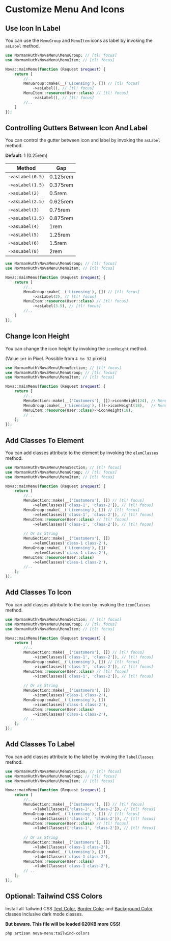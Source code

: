 # Customize Menu And Icons

## Use Icon In Label

You can use the `MenuGroup` and `MenuItem` icons as label by invoking the `asLabel` method.

```php
use NormanHuth\NovaMenu\MenuGroup; // [tl! focus]
use NormanHuth\NovaMenu\MenuItem; // [tl! focus]

Nova::mainMenu(function (Request $request) {
    return [
        //..
        MenuGroup::make(__('Licensing'), []) // [tl! focus]
            ->asLabel(), // [tl! focus]
        MenuItem::resource(User::class) // [tl! focus]
            ->asLabel(), // [tl! focus]
        //..
    ]
});
```

## Controlling Gutters Between Icon And Label

You can control the gutter between icon and label by invoking the `asLabel` method.

**Default**: 1 (0.25rem)

| Method           | Gap      |
|------------------|----------|
| `->asLabel(0.5)` | 0.125rem |
| `->asLabel(1.5)` | 0.375rem |
| `->asLabel(2)`   | 0.5rem   |
| `->asLabel(2.5)` | 0.625rem |
| `->asLabel(3)`   | 0.75rem  |
| `->asLabel(3.5)` | 0.875rem |
| `->asLabel(4)`   | 1rem     |
| `->asLabel(5)`   | 1.25rem  |
| `->asLabel(6)`   | 1.5rem   |
| `->asLabel(8)`   | 2rem     |

```php
use NormanHuth\NovaMenu\MenuGroup; // [tl! focus]
use NormanHuth\NovaMenu\MenuItem; // [tl! focus]

Nova::mainMenu(function (Request $request) {
    return [
        //..
        MenuGroup::make(__('Licensing'), []) // [tl! focus]
            ->asLabel(2), // [tl! focus]
        MenuItem::resource(User::class) // [tl! focus]
            ->asLabel(3.5), // [tl! focus]
        //..
    ]
});
```

## Change Icon Height

You can change the icon height by invoking the `iconHeight` method. 

(Value `int` in Pixel. Possible from `4 to 32` pixels)

```php
use NormanHuth\NovaMenu\MenuSection; // [tl! focus]
use NormanHuth\NovaMenu\MenuGroup; // [tl! focus]
use NormanHuth\NovaMenu\MenuItem; // [tl! focus]

Nova::mainMenu(function (Request $request) {
    return [
        //..
        MenuSection::make(__('Customers'), [])->iconHeight(24), // MenuSection: 24 default [tl! focus]
        MenuGroup::make(__('Licensing'), [])->iconHeight(18),   // MenuGroup: 18 default [tl! focus]
        MenuItem::resource(User::class)->iconHeight(18),                 // MenuItem: 18 default [tl! focus]
        // ..
    ];
});
```

## Add Classes To Element

You can add classes attribute to the element by invoking the `elemClasses` method.

```php
use NormanHuth\NovaMenu\MenuSection; // [tl! focus]
use NormanHuth\NovaMenu\MenuGroup; // [tl! focus]
use NormanHuth\NovaMenu\MenuItem; // [tl! focus]

Nova::mainMenu(function (Request $request) {
    return [
        //..
        MenuSection::make(__('Customers'), []) // [tl! focus]
            ->elemClasses(['class-1', 'class-2']), // [tl! focus]
        MenuGroup::make(__('Licensing'), []) // [tl! focus]
            ->elemClasses(['class-1', 'class-2']), // [tl! focus]
        MenuItem::resource(User::class) // [tl! focus]
            ->elemClasses(['class-1', 'class-2']), // [tl! focus]
        
        // Or as String
        MenuSection::make(__('Customers'), [])
            ->elemClasses('class-1 class-2'),
        MenuGroup::make(__('Licensing'), [])
            ->elemClasses('class-1 class-2'),
        MenuItem::resource(User::class)
            ->elemClasses('class-1 class-2'),
        //..
    ];
});
```

## Add Classes To Icon

You can add classes attribute to the icon by invoking the `iconClasses` method.

```php
use NormanHuth\NovaMenu\MenuSection; // [tl! focus]
use NormanHuth\NovaMenu\MenuGroup; // [tl! focus]
use NormanHuth\NovaMenu\MenuItem; // [tl! focus]

Nova::mainMenu(function (Request $request) {
    return [
        //..
        MenuSection::make(__('Customers'), []) // [tl! focus]
            ->iconClasses(['class-1', 'class-2']), // [tl! focus]
        MenuGroup::make(__('Licensing'), []) // [tl! focus]
            ->iconClasses(['class-1', 'class-2']), // [tl! focus]
        MenuItem::resource(User::class) // [tl! focus]
            ->iconClasses(['class-1', 'class-2']), // [tl! focus]
        
        // Or as String
        MenuSection::make(__('Customers'), [])
            ->iconClasses('class-1 class-2'),
        MenuGroup::make(__('Licensing'), [])
            ->iconClasses('class-1 class-2'),
        MenuItem::resource(User::class)
            ->iconClasses('class-1 class-2'),
        // ..
    ];
});
```

## Add Classes To Label

You can add classes attribute to the label by invoking the `labelClasses` method.

```php
use NormanHuth\NovaMenu\MenuSection; // [tl! focus]
use NormanHuth\NovaMenu\MenuGroup; // [tl! focus]
use NormanHuth\NovaMenu\MenuItem; // [tl! focus]

Nova::mainMenu(function (Request $request) {
    return [
        //..
        MenuSection::make(__('Customers'), []) // [tl! focus]
            ->labelClasses(['class-1', 'class-2']), // [tl! focus]
        MenuGroup::make(__('Licensing'), []) // [tl! focus]
            ->labelClasses(['class-1', 'class-2']), // [tl! focus]
        MenuItem::resource(User::class) // [tl! focus]
            ->labelClasses(['class-1', 'class-2']), // [tl! focus]
        
        // Or as String
        MenuSection::make(__('Customers'), [])
            ->labelClasses('class-1 class-2'),
        MenuGroup::make(__('Licensing'), [])
            ->labelClasses('class-1 class-2'),
        MenuItem::resource(User::class)
            ->labelClasses('class-1 class-2'),
        // ..
    ];
});
```

## Optional: Tailwind CSS Colors

Install all Tailwind CSS [Text Color](https://tailwindcss.com/docs/text-color), [Border Color](https://tailwindcss.com/docs/border-color) and
[Background Color](https://tailwindcss.com/docs/background-color) classes inclusive dark mode classes.

**But beware. This file will be loaded 620KB more CSS!**

```nothing
php artisan nova-menu:tailwind-colors
```
